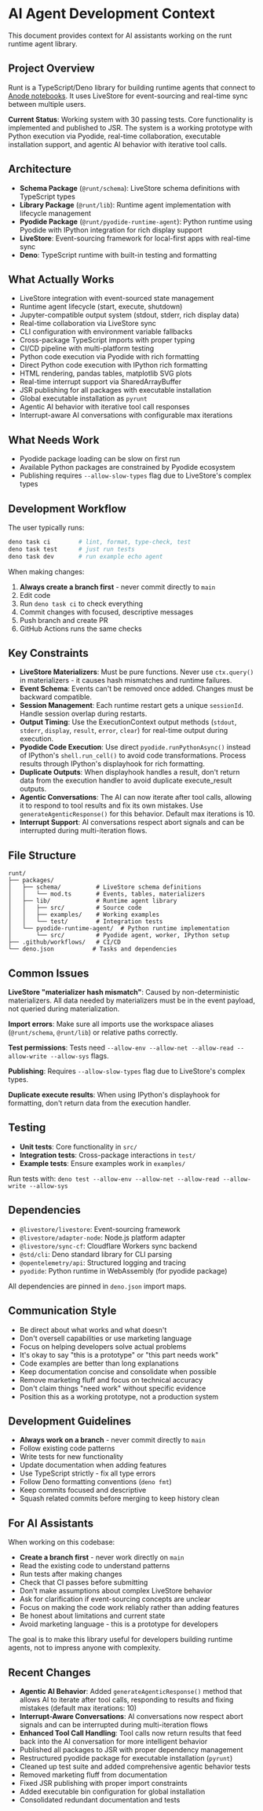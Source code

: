 # AI Agent Development Context

This document provides context for AI assistants working on the runt runtime
agent library.

## Project Overview

Runt is a TypeScript/Deno library for building runtime agents that connect to
[Anode notebooks](https://github.com/rgbkrk/anode). It uses LiveStore for
event-sourcing and real-time sync between multiple users.

**Current Status**: Working system with 30 passing tests. Core functionality is
implemented and published to JSR. The system is a working prototype with Python
execution via Pyodide, real-time collaboration, executable installation support,
and agentic AI behavior with iterative tool calls.

## Architecture

- **Schema Package** (`@runt/schema`): LiveStore schema definitions with
  TypeScript types
- **Library Package** (`@runt/lib`): Runtime agent implementation with lifecycle
  management
- **Pyodide Package** (`@runt/pyodide-runtime-agent`): Python runtime using
  Pyodide with IPython integration for rich display support
- **LiveStore**: Event-sourcing framework for local-first apps with real-time
  sync
- **Deno**: TypeScript runtime with built-in testing and formatting

## What Actually Works

- LiveStore integration with event-sourced state management
- Runtime agent lifecycle (start, execute, shutdown)
- Jupyter-compatible output system (stdout, stderr, rich display data)
- Real-time collaboration via LiveStore sync
- CLI configuration with environment variable fallbacks
- Cross-package TypeScript imports with proper typing
- CI/CD pipeline with multi-platform testing
- Python code execution via Pyodide with rich formatting
- Direct Python code execution with IPython rich formatting
- HTML rendering, pandas tables, matplotlib SVG plots
- Real-time interrupt support via SharedArrayBuffer
- JSR publishing for all packages with executable installation
- Global executable installation as `pyrunt`
- Agentic AI behavior with iterative tool call responses
- Interrupt-aware AI conversations with configurable max iterations

## What Needs Work

- Pyodide package loading can be slow on first run
- Available Python packages are constrained by Pyodide ecosystem
- Publishing requires `--allow-slow-types` flag due to LiveStore's complex types

## Development Workflow

The user typically runs:

```bash
deno task ci        # lint, format, type-check, test
deno task test      # just run tests
deno task dev       # run example echo agent
```

When making changes:

1. **Always create a branch first** - never commit directly to `main`
2. Edit code
3. Run `deno task ci` to check everything
4. Commit changes with focused, descriptive messages
5. Push branch and create PR
6. GitHub Actions runs the same checks

## Key Constraints

- **LiveStore Materializers**: Must be pure functions. Never use `ctx.query()`
  in materializers - it causes hash mismatches and runtime failures.
- **Event Schema**: Events can't be removed once added. Changes must be backward
  compatible.
- **Session Management**: Each runtime restart gets a unique `sessionId`. Handle
  session overlap during restarts.
- **Output Timing**: Use the ExecutionContext output methods (`stdout`,
  `stderr`, `display`, `result`, `error`, `clear`) for real-time output during
  execution.
- **Pyodide Code Execution**: Use direct `pyodide.runPythonAsync()` instead of
  IPython's `shell.run_cell()` to avoid code transformations. Process results
  through IPython's displayhook for rich formatting.
- **Duplicate Outputs**: When displayhook handles a result, don't return data
  from the execution handler to avoid duplicate execute_result outputs.
- **Agentic Conversations**: The AI can now iterate after tool calls, allowing
  it to respond to tool results and fix its own mistakes. Use
  `generateAgenticResponse()` for this behavior. Default max iterations is 10.
- **Interrupt Support**: AI conversations respect abort signals and can be
  interrupted during multi-iteration flows.

## File Structure

```
runt/
├── packages/
│   ├── schema/          # LiveStore schema definitions
│   │   └── mod.ts       # Events, tables, materializers
│   ├── lib/             # Runtime agent library
│   │   ├── src/         # Source code
│   │   ├── examples/    # Working examples
│   │   └── test/        # Integration tests
│   └── pyodide-runtime-agent/  # Python runtime implementation
│       └── src/         # Pyodide agent, worker, IPython setup
├── .github/workflows/   # CI/CD
└── deno.json           # Tasks and dependencies
```

## Common Issues

**LiveStore "materializer hash mismatch"**: Caused by non-deterministic
materializers. All data needed by materializers must be in the event payload,
not queried during materialization.

**Import errors**: Make sure all imports use the workspace aliases
(`@runt/schema`, `@runt/lib`) or relative paths correctly.

**Test permissions**: Tests need
`--allow-env --allow-net --allow-read --allow-write --allow-sys` flags.

**Publishing**: Requires `--allow-slow-types` flag due to LiveStore's complex
types.

**Duplicate execute results**: When using IPython's displayhook for formatting,
don't return data from the execution handler.

## Testing

- **Unit tests**: Core functionality in `src/`
- **Integration tests**: Cross-package interactions in `test/`
- **Example tests**: Ensure examples work in `examples/`

Run tests with:
`deno test --allow-env --allow-net --allow-read --allow-write --allow-sys`

## Dependencies

- `@livestore/livestore`: Event-sourcing framework
- `@livestore/adapter-node`: Node.js platform adapter
- `@livestore/sync-cf`: Cloudflare Workers sync backend
- `@std/cli`: Deno standard library for CLI parsing
- `@opentelemetry/api`: Structured logging and tracing
- `pyodide`: Python runtime in WebAssembly (for pyodide package)

All dependencies are pinned in `deno.json` import maps.

## Communication Style

- Be direct about what works and what doesn't
- Don't oversell capabilities or use marketing language
- Focus on helping developers solve actual problems
- It's okay to say "this is a prototype" or "this part needs work"
- Code examples are better than long explanations
- Keep documentation concise and consolidate when possible
- Remove marketing fluff and focus on technical accuracy
- Don't claim things "need work" without specific evidence
- Position this as a working prototype, not a production system

## Development Guidelines

- **Always work on a branch** - never commit directly to `main`
- Follow existing code patterns
- Write tests for new functionality
- Update documentation when adding features
- Use TypeScript strictly - fix all type errors
- Follow Deno formatting conventions (`deno fmt`)
- Keep commits focused and descriptive
- Squash related commits before merging to keep history clean

## For AI Assistants

When working on this codebase:

- **Create a branch first** - never work directly on `main`
- Read the existing code to understand patterns
- Run tests after making changes
- Check that CI passes before submitting
- Don't make assumptions about complex LiveStore behavior
- Ask for clarification if event-sourcing concepts are unclear
- Focus on making the code work reliably rather than adding features
- Be honest about limitations and current state
- Avoid marketing language - this is a prototype for developers

The goal is to make this library useful for developers building runtime agents,
not to impress anyone with complexity.

## Recent Changes

- **Agentic AI Behavior**: Added `generateAgenticResponse()` method that allows
  AI to iterate after tool calls, responding to results and fixing mistakes
  (default max iterations: 10)
- **Interrupt-Aware Conversations**: AI conversations now respect abort signals
  and can be interrupted during multi-iteration flows
- **Enhanced Tool Call Handling**: Tool calls now return results that feed back
  into the AI conversation for more intelligent behavior
- Published all packages to JSR with proper dependency management
- Restructured pyodide package for executable installation (`pyrunt`)
- Cleaned up test suite and added comprehensive agentic behavior tests
- Removed marketing fluff from documentation
- Fixed JSR publishing with proper import constraints
- Added executable bin configuration for global installation
- Consolidated redundant documentation and tests
